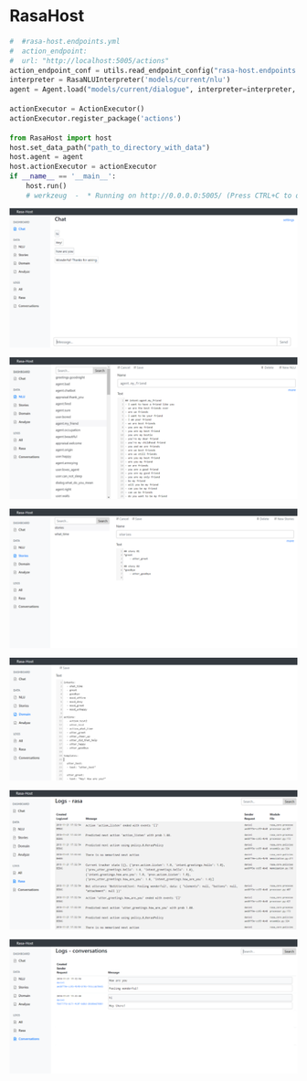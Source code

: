 # RasaHost


```python
#  #rasa-host.endpoints.yml
#  action_endpoint:
#  url: "http://localhost:5005/actions"
action_endpoint_conf = utils.read_endpoint_config("rasa-host.endpoints.yml", endpoint_type="action_endpoint")
interpreter = RasaNLUInterpreter('models/current/nlu')
agent = Agent.load("models/current/dialogue", interpreter=interpreter, action_endpoint=action_endpoint_conf)

actionExecutor = ActionExecutor()
actionExecutor.register_package('actions')

from RasaHost import host
host.set_data_path("path_to_directory_with_data")
host.agent = agent
host.actionExecutor = actionExecutor
if __name__ == '__main__':    
    host.run()
    # werkzeug  -  * Running on http://0.0.0.0:5005/ (Press CTRL+C to quit)
```


![Rasa Chat](doc/chat.PNG "Rasa Chat")

![Rasa Nlu Editor](doc/data-nlu.PNG "Rasa Nlu Editor")

![Rasa Core Stories Editor](doc/data-stories.PNG "Rasa Core Stories Editor")

![Rasa Domain Editor](doc/data-domain.PNG "Rasa Domain Editor")

![Rasa Logs](doc/logs-rasa.PNG "Rasa Logs")

![Rasa Conversations](doc/logs-conversations.PNG "Rasa Conversations")


